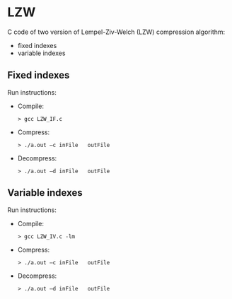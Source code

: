 # LZW
C code of two version of Lempel-Ziv-Welch (LZW) compression algorithm:

  * fixed indexes
  * variable indexes
  
## Fixed indexes
Run instructions:

* Compile:
      
      > gcc LZW_IF.c

* Compress:
      
      > ./a.out	–c inFile	outFile

* Decompress:
      
      > ./a.out	–d inFile	outFile
      
## Variable indexes
Run instructions:

* Compile:
      
      > gcc LZW_IV.c -lm

* Compress:
      
      > ./a.out	–c inFile	outFile

* Decompress:
      
      > ./a.out	–d inFile	outFile
